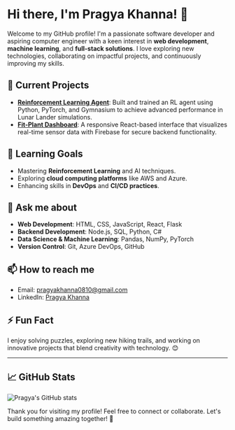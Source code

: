 # Hi there, I'm Pragya Khanna! 👋

Welcome to my GitHub profile! I'm a passionate software developer and aspiring computer engineer with a keen interest in **web development**, **machine learning**, and **full-stack solutions**. I love exploring new technologies, collaborating on impactful projects, and continuously improving my skills.

## 🔭 Current Projects
- **[Reinforcement Learning Agent](#)**: Built and trained an RL agent using Python, PyTorch, and Gymnasium to achieve advanced performance in Lunar Lander simulations.
- **[Fit-Plant Dashboard](#)**: A responsive React-based interface that visualizes real-time sensor data with Firebase for secure backend functionality.

## 🌱 Learning Goals
- Mastering **Reinforcement Learning** and AI techniques.
- Exploring **cloud computing platforms** like AWS and Azure.
- Enhancing skills in **DevOps** and **CI/CD practices**.

## 💬 Ask me about
- **Web Development**: HTML, CSS, JavaScript, React, Flask  
- **Backend Development**: Node.js, SQL, Python, C#  
- **Data Science & Machine Learning**: Pandas, NumPy, PyTorch  
- **Version Control**: Git, Azure DevOps, GitHub  

## 📫 How to reach me
- Email: [pragyakhanna0810@gmail.com](mailto:pragyakhanna0810@gmail.com)
- LinkedIn: [Pragya Khanna](https://www.linkedin.com/in/pragya-khanna)

## ⚡ Fun Fact
I enjoy solving puzzles, exploring new hiking trails, and working on innovative projects that blend creativity with technology. 😊

---

## 📈 GitHub Stats
![Pragya's GitHub stats](https://github-readme-stats.vercel.app/api?username=pragyakhanna&show_icons=true&theme=radical)

Thank you for visiting my profile! Feel free to connect or collaborate. Let's build something amazing together! 🚀
